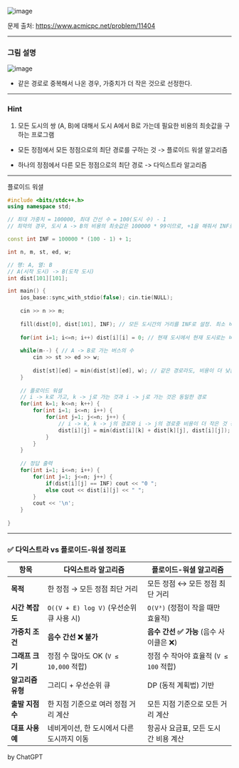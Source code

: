 ![image](https://github.com/user-attachments/assets/00310608-280b-46cd-b08a-5480f1d3734a)

문제 출처: https://www.acmicpc.net/problem/11404

---

### 그림 설명

![image](https://github.com/user-attachments/assets/949fd266-3f48-4491-aa06-c5d3e07b38f0)

- 같은 경로로 중복해서 나온 경우, 가중치가 더 작은 것으로 선정한다.
  
---

### Hint

1. 모든 도시의 쌍 (A, B)에 대해서 도시 A에서 B로 가는데 필요한 비용의 최솟값을 구하는 프로그램

- 모든 정점에서 모든 정점으로의 최단 경로를 구하는 것 -> 플로이드 워셜 알고리즘

- 하나의 정점에서 다른 모든 정점으로의 최단 경로 -> 다익스트라 알고리즘

---

플로이드 워셜
 
```cpp
#include <bits/stdc++.h>
using namespace std;

// 최대 가중치 = 100000, 최대 간선 수 = 100(도시 수) - 1
// 최악의 경우, 도시 A -> B의 비용의 최솟값은 100000 * 99이므로, +1을 해줘서 INF로 설정

const int INF = 100000 * (100 - 1) + 1;

int n, m, st, ed, w;

// 행: A, 열: B
// A(시작 도시) -> B(도착 도시)
int dist[101][101]; 

int main() {
    ios_base::sync_with_stdio(false); cin.tie(NULL);
    
    cin >> n >> m;
    
    fill(dist[0], dist[101], INF); // 모든 도시간의 거리를 INF로 설정. 최소 비용을 구하기 위한 것
    
    for(int i=1; i<=n; i++) dist[i][i] = 0; // 현재 도시에서 현재 도시로는 비용이 들지 않음.
    
    while(m--) { // A -> B로 가는 버스의 수
        cin >> st >> ed >> w;
        
        dist[st][ed] = min(dist[st][ed], w); // 같은 경로라도, 비용이 더 낮은 경로를 우선
    }
    
    // 플로이드 워셜 
    // i -> k로 가고, k -> j로 가는 것과 i -> j로 가는 것은 동일한 경로
    for(int k=1; k<=n; k++) {
        for(int i=1; i<=n; i++) {
            for(int j=1; j<=n; j++) {
                // i -> k, k -> j의 경로와 i -> j의 경로중 비용이 더 작은 것 갱신
                dist[i][j] = min(dist[i][k] + dist[k][j], dist[i][j]);
            }
        }
    }
    
    // 정답 출력
    for(int i=1; i<=n; i++) {
        for(int j=1; j<=n; j++) {
            if(dist[i][j] == INF) cout << "0 ";
            else cout << dist[i][j] << " ";
        } 
        cout << '\n';
    }
    
}
```

---

### ✅ 다익스트라 vs 플로이드-워셜 정리표

| 항목          | **다익스트라 알고리즘**                   | **플로이드-워셜 알고리즘**            |
| ----------- | -------------------------------- | --------------------------- |
| **목적**      | 한 정점 → 모든 정점 최단 거리               | 모든 정점 ↔ 모든 정점 최단 거리         |
| **시간 복잡도**  | `O((V + E) log V)` (우선순위 큐 사용 시) | `O(V³)` (정점이 작을 때만 효율적)     |
| **가중치 조건**  | **음수 간선 ❌ 불가**                   | **음수 간선 ✅ 가능** (음수 사이클은 ❌)  |
| **그래프 크기**  | 정점 수 많아도 OK (`V ≤ 10,000` 적합)    | 정점 수 작아야 효율적 (`V ≤ 100` 적합) |
| **알고리즘 유형** | 그리디 + 우선순위 큐                     | DP (동적 계획법) 기반              |
| **출발 지점 수** | 한 지점 기준으로 여러 정점 거리 계산            | 모든 지점 기준으로 모든 거리 계산         |
| **대표 사용 예** | 네비게이션, 한 도시에서 다른 도시까지 이동         | 항공사 요금표, 모든 도시 간 비용 계산      |

by ChatGPT